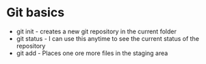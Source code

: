 # Git basics

* git init - creates a new git repository in the current folder
* git status - I can use this anytime to see the current status of the repository
* git add - Places one ore more files in the staging area
